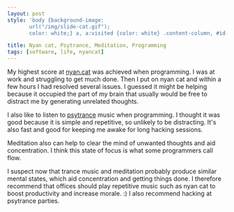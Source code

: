 ```yaml
---
layout: post
style: 'body {background-image: 
       url("/img/slide-cat.gif");
       color: white;} a, a:visited {color: white} .content-column, #id-card {background-color: rgba(0,0,0,0.7); border-radius:15px; padding: 15px}'

title: Nyan cat, Psytrance, Meditation, Programming
tags: [software, life, nyancat]
---
```


My highest score at <a href="http://nyan.cat">nyan.cat</a> was achieved when
programming. I was at work and struggling to get much done. Then I put on
nyan cat and within a few hours I had resolved several issues. I guessed it
might be helping because it occupied the part of my brain that usually would be
free to distract me by generating unrelated thoughts.

I also like to listen to <a
href="http://www.last.fm/tag/psytrance">psytrance</a> music when
programming. I thought it was good because it is simple and repetitive, so
unlikely to be distracting. It's also fast and good for keeping me awake for
long hacking sessions.

Meditation also can help to clear the mind of unwanted thoughts and aid
concentration. I think this state of focus is what some programmers call flow.

I suspect now that trance music and meditation probably produce similar mental
states, which aid concentration and getting things done. I therefore recommend
that offices should play repetitive music such as nyan cat to boost
productivity and increase morale. :) I also recommend hacking at psytrance
parties.
